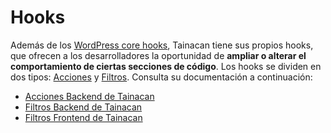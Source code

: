 # Hooks

Además de los [WordPress core hooks](https://developer.wordpress.org/plugins/hooks/), Tainacan tiene sus propios hooks, que ofrecen a los desarrolladores la oportunidad de **ampliar o alterar el comportamiento de ciertas secciones de código**. Los hooks se dividen en dos tipos: [Acciones](/es-mx/dev/actions) y [Filtros](/es-mx/dev/filters). Consulta su documentación a continuación:

- [Acciones Backend de Tainacan](/es-mx/dev/actions#backend-actions)
- [Filtros Backend de Tainacan](/es-mx/dev/filters#filtros-backend)
- [Filtros Frontend de Tainacan](/es-mx/dev/filters#filtros-frontend)
